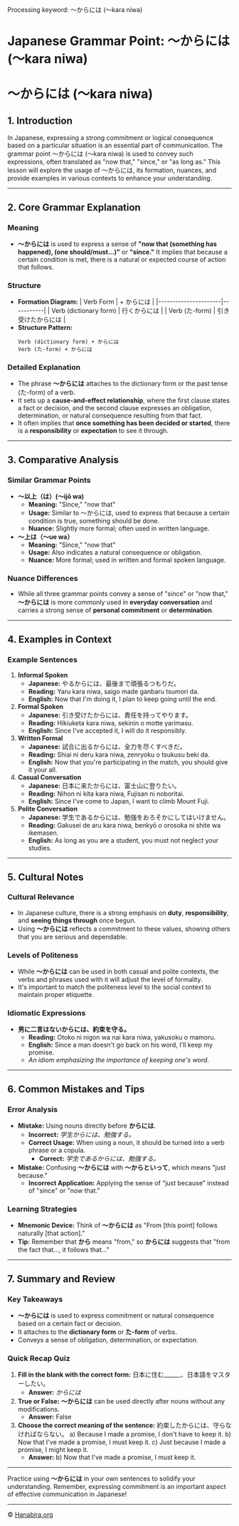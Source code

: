 Processing keyword: ～からには (〜kara niwa)
# Japanese Grammar Point: ～からには (〜kara niwa)
# ～からには (〜kara niwa)
## 1. Introduction
In Japanese, expressing a strong commitment or logical consequence based on a particular situation is an essential part of communication. The grammar point ～からには (〜kara niwa) is used to convey such expressions, often translated as "now that," "since," or "as long as." This lesson will explore the usage of ～からには, its formation, nuances, and provide examples in various contexts to enhance your understanding.

---
## 2. Core Grammar Explanation
### Meaning
- **～からには** is used to express a sense of **"now that (something has happened), (one should/must...)"** or **"since."** It implies that because a certain condition is met, there is a natural or expected course of action that follows.
### Structure
- **Formation Diagram:**
  | Verb Form            | + からには |
  |----------------------|-----------|
  | Verb (dictionary form) | 行くからには |
  | Verb (た-form)         | 引き受けたからには |
- **Structure Pattern:**
  ```
  Verb (dictionary form) + からには
  Verb (た-form) + からには
  ```
### Detailed Explanation
- The phrase **～からには** attaches to the dictionary form or the past tense (た-form) of a verb.
- It sets up a **cause-and-effect relationship**, where the first clause states a fact or decision, and the second clause expresses an obligation, determination, or natural consequence resulting from that fact.
- It often implies that **once something has been decided or started**, there is a **responsibility** or **expectation** to see it through.
---
## 3. Comparative Analysis
### Similar Grammar Points
- **～以上（は）(〜ijō wa)**
  - **Meaning:** "Since," "now that"
  - **Usage:** Similar to ～からには, used to express that because a certain condition is true, something should be done.
  - **Nuance:** Slightly more formal; often used in written language.
- **～上は（〜ue wa）**
  - **Meaning:** "Since," "now that"
  - **Usage:** Also indicates a natural consequence or obligation.
  - **Nuance:** More formal; used in written and formal spoken language.
### Nuance Differences
- While all three grammar points convey a sense of "since" or "now that," **～からには** is more commonly used in **everyday conversation** and carries a strong sense of **personal commitment** or **determination**.
---
## 4. Examples in Context
### Example Sentences
1. **Informal Spoken**
   - **Japanese:** やるからには、最後まで頑張るつもりだ。
   - **Reading:** Yaru kara niwa, saigo made ganbaru tsumori da.
   - **English:** Now that I'm doing it, I plan to keep going until the end.
2. **Formal Spoken**
   - **Japanese:** 引き受けたからには、責任を持ってやります。
   - **Reading:** Hikiuketa kara niwa, sekinin o motte yarimasu.
   - **English:** Since I've accepted it, I will do it responsibly.
3. **Written Formal**
   - **Japanese:** 試合に出るからには、全力を尽くすべきだ。
   - **Reading:** Shiai ni deru kara niwa, zenryoku o tsukusu beki da.
   - **English:** Now that you're participating in the match, you should give it your all.
4. **Casual Conversation**
   - **Japanese:** 日本に来たからには、富士山に登りたい。
   - **Reading:** Nihon ni kita kara niwa, Fujisan ni noboritai.
   - **English:** Since I've come to Japan, I want to climb Mount Fuji.
5. **Polite Conversation**
   - **Japanese:** 学生であるからには、勉強をおろそかにしてはいけません。
   - **Reading:** Gakusei de aru kara niwa, benkyō o orosoka ni shite wa ikemasen.
   - **English:** As long as you are a student, you must not neglect your studies.
---
## 5. Cultural Notes
### Cultural Relevance
- In Japanese culture, there is a strong emphasis on **duty**, **responsibility**, and **seeing things through** once begun.
- Using **～からには** reflects a commitment to these values, showing others that you are serious and dependable.
### Levels of Politeness
- While **～からには** can be used in both casual and polite contexts, the verbs and phrases used with it will adjust the level of formality.
- It's important to match the politeness level to the social context to maintain proper etiquette.
### Idiomatic Expressions
- **男に二言はないからには、約束を守る。**
  - **Reading:** Otoko ni nigon wa nai kara niwa, yakusoku o mamoru.
  - **English:** Since a man doesn't go back on his word, I'll keep my promise.
  - *An idiom emphasizing the importance of keeping one's word.*
---
## 6. Common Mistakes and Tips
### Error Analysis
- **Mistake:** Using nouns directly before **からには**.
  - **Incorrect:** *学生からには、勉強する。*
  - **Correct Usage:** When using a noun, it should be turned into a verb phrase or a copula.
    - **Correct:** *学生であるからには、勉強する。*
- **Mistake:** Confusing **～からには** with **～からといって**, which means "just because."
  - **Incorrect Application:** Applying the sense of "just because" instead of "since" or "now that."
### Learning Strategies
- **Mnemonic Device:** Think of **～からには** as "From [this point] follows naturally [that action]."
- **Tip:** Remember that **から** means "from," so **からには** suggests that "from the fact that..., it follows that..."
---
## 7. Summary and Review
### Key Takeaways
- **～からには** is used to express commitment or natural consequence based on a certain fact or decision.
- It attaches to the **dictionary form** or **た-form** of verbs.
- Conveys a sense of obligation, determination, or expectation.
### Quick Recap Quiz
1. **Fill in the blank with the correct form:**
   日本に住む______、日本語をマスターしたい。
   - **Answer:** *からには*
2. **True or False:**
   **～からには** can be used directly after nouns without any modifications.
   - **Answer:** False
3. **Choose the correct meaning of the sentence:**
   約束したからには、守らなければならない。
   a) Because I made a promise, I don't have to keep it.
   b) Now that I've made a promise, I must keep it.
   c) Just because I made a promise, I might keep it.
   - **Answer:** b) Now that I've made a promise, I must keep it.
---
Practice using **～からには** in your own sentences to solidify your understanding. Remember, expressing commitment is an important aspect of effective communication in Japanese!


---

© [Hanabira.org](https://hanabira.org)
